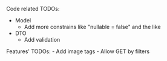 Code related TODOs:
- Model
    - Add more constrains like "nullable = false" and the like
- DTO
    - Add validation

Features' TODOs:
    - Add image tags
    - Allow GET by filters